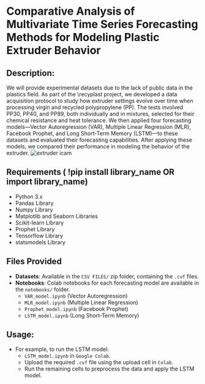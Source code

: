 # Comparative Analysis of Multivariate Time Series Forecasting Methods for Modeling Plastic Extruder Behavior

## Description:
We will provide experimental datasets due to the lack of public data in the plastics field. 
As part of the \recyplast project, we developed a data acquisition protocol to study how extruder settings evolve over time when processing virgin and recycled polypropylene (PP). 
The tests involved PP30, PP40, and PP89, both individually and in mixtures, selected for their chemical resistance and heat tolerance. 
We then applied four forecasting models—Vector Autoregression (VAR), Multiple Linear Regression (MLR), Facebook Prophet, and Long Short-Term Memory (LSTM)—to these datasets and evaluated their forecasting capabilities. After applying these models, we compared their performance in modeling the behavior of the extruder.
![extruder icam](https://github.com/user-attachments/assets/2525dd45-a460-4b9f-9837-085a9366c7b4)
## Requirements ( !pip install library_name OR import library_name)
- Python 3.x
- Pandas Library
- Numpy Library
- Matplotlib and Seaborn Libraries
- Scikit-learn Library
- Prophet Library
- Tensorflow Library
- statsmodels Library
  
## Files Provided
- **Datasets**: Available in the `CSV FILES/` zip folder, containing the `.cvf` files.
- **Notebooks**: Colab notebooks for each forecasting model are available in the `notebooks/` folder.
  - `VAR_model.ipynb` (Vector Autoregression)
  - `MLR_model.ipynb` (Multiple Linear Regression)
  - `Prophet_model.ipynb` (Facebook Prophet)
  - `LSTM_model.ipynb` (Long Short-Term Memory)
## Usage:
- For example, to run the LSTM model:
  -  `LSTM_model.ipynb` in `Google Colab`.
  -  Upload the required `.cvf` file using the upload cell in `Colab`.
  -  Run the remaining cells to preprocess the data and apply the LSTM model.
